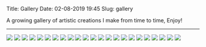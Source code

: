 Title: Gallery
Date: 02-08-2019 19:45
Slug: gallery

A growing gallery of artistic creations I make from time to time, Enjoy!

---

<section id="photos">
<img id="gallery" src="/images/gallery/barnsley-fern.png">
<img id="gallery" src="/images/gallery/bird-logo.png">
<img id="gallery" src="/images/gallery/bursted-planet.png">
<img id="gallery" src="/images/gallery/cloth-napkin.jpg">
<img id="gallery" src="/images/gallery/finch-digital.jpg">
<img id="gallery" src="/images/gallery/fish-burj.png">
<img id="gallery" src="/images/gallery/golden-ball.jpg">
<img id="gallery" src="/images/gallery/golden-boot.jpg">
<img id="gallery" src="/images/gallery/isometric-bedroom.png">
<img id="gallery" src="/images/gallery/liquid-battery.png">
<img id="gallery" src="/images/gallery/low-poly-landscape.png">
<img id="gallery" src="/images/gallery/material-gold.png">
<img id="gallery" src="/images/gallery/material-ruby.png">
<img id="gallery" src="/images/gallery/mesh-gradient-background.png">
<img id="gallery" src="/images/gallery/neon-khan.png">
<img id="gallery" src="/images/gallery/phone-flat-art.png">
<img id="gallery" src="/images/gallery/sandpile-algorithm.png">
<img id="gallery" src="/images/gallery/skyline-text.jpg">
<img id="gallery" src="/images/gallery/sliced.png">
<img id="gallery" src="/images/gallery/sphere-digital.jpg">
<img id="gallery" src="/images/gallery/teddy-bear.jpg">
<img id="gallery" src="/images/gallery/walk-cycle-horses.png">
<img id="gallery" src="/images/gallery/webarebears-digital.png">
</section>